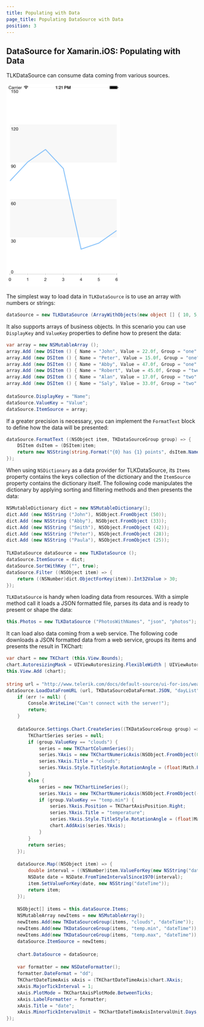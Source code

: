 ```yaml
---
title: Populating with Data
page_title: Populating DataSource with Data
position: 3
---
```


## DataSource for Xamarin.iOS: Populating with Data

TLKDataSource can consume data coming from various sources. 

<img width="300" src="../images/datasource-populating-with-data001.png"/>

The simplest way to load data in <code>TLKDataSource</code> is to use an array with numbers or strings:

<snippet id='datasource-getting-started'/>

<snippet id='datasource-getting-started-swift'/>

```C#
dataSource = new TLKDataSource (ArrayWithObjects(new object [] { 10, 5, 12, 7, 44 }), null);
```

It also supports arrays of business objects. In this scenario you can use <code>DisplayKey</code> and <code>ValueKey</code> properties to define how to present the data:

<snippet id='datasource-feed-object'/>

<snippet id='datasource-feed-object-swift'/>

```C#
var array = new NSMutableArray ();
array.Add (new DSItem () { Name = "John", Value = 22.0f, Group = "one" });
array.Add (new DSItem () { Name = "Peter", Value = 15.0f, Group = "one" });
array.Add (new DSItem () { Name = "Abby", Value = 47.0f, Group = "one" });
array.Add (new DSItem () { Name = "Robert", Value = 45.0f, Group = "two" });
array.Add (new DSItem () { Name = "Alan", Value = 17.0f, Group = "two" });
array.Add (new DSItem () { Name = "Saly", Value = 33.0f, Group = "two" });

dataSource.DisplayKey = "Name";
dataSource.ValueKey = "Value";
dataSource.ItemSource = array;
```

If a greater precision is necessary, you can implement the <code>FormatText</code> block to define how the data will be presented:

<snippet id='datasource-text'/>

<snippet id='datasource-text-swift'/>

```C#
dataSource.FormatText ((NSObject item, TKDataSourceGroup group) => {
    DSItem dsItem = (DSItem)item;
    return new NSString(string.Format("{0} has {1} points", dsItem.Name, dsItem.Value));
});
```

When using <code>NSDictionary</code> as a data provider for TLKDataSource, its <code>Items</code> property contains the keys collection of the dictionary and the <code>ItemSource</code> property contains the dictionary itself. The following code manipulates the dictionary by applying sorting and filtering methods and then presents the data:

<snippet id='datasource-dict'/>

<snippet id='datasource-dict-swift'/>

```C#
NSMutableDictionary dict = new NSMutableDictionary();
dict.Add (new NSString ("John"), NSObject.FromObject (50));
dict.Add (new NSString ("Abby"), NSObject.FromObject (33));
dict.Add (new NSString ("Smith"), NSObject.FromObject (42));
dict.Add (new NSString ("Peter"), NSObject.FromObject (28));
dict.Add (new NSString ("Paula"), NSObject.FromObject (25));

TLKDataSource dataSource = new TLKDataSource ();
dataSource.ItemSource = dict;
dataSource.SortWithKey ("", true);
dataSource.Filter ((NSObject item) => {
    return ((NSNumber)dict.ObjectForKey(item)).Int32Value > 30;
});
```

<code>TLKDataSource</code> is handy when loading data from resources. With a simple method call it loads a JSON formatted file, parses its data and is ready to present or shape the data:

<snippet id='datasource-file'/>

<snippet id='datasource-file-swift'/>

```C#
this.Photos = new TLKDataSource ("PhotosWithNames", "json", "photos");
```

It can load also data coming from a web service. The following code downloads a JSON formatted data from a web service, groups its items and presents the result in TKChart:

<snippet id='remote-data'/>

<snippet id='remote-data-swift'/>

```C#
var chart = new TKChart (this.View.Bounds);
chart.AutoresizingMask = UIViewAutoresizing.FlexibleWidth | UIViewAutoresizing.FlexibleHeight;
this.View.Add (chart);
        
string url = "http://www.telerik.com/docs/default-source/ui-for-ios/weather.json?sfvrsn=2";
dataSource.LoadDataFromURL (url, TKDataSourceDataFormat.JSON, "dayList", (NSError err) => {
    if (err != null) {
        Console.WriteLine("Can't connect with the server!");
        return;
    }

    dataSource.Settings.Chart.CreateSeries((TKDataSourceGroup group) => {
        TKChartSeries series = null;
        if (group.ValueKey == "clouds") {
            series = new TKChartColumnSeries();
            series.YAxis = new TKChartNumericAxis(NSObject.FromObject(0), NSObject.FromObject(100));
            series.YAxis.Title = "clouds";
            series.YAxis.Style.TitleStyle.RotationAngle = (float)Math.PI/2.0f;
        }
        else {
            series = new TKChartLineSeries();
            series.YAxis = new TKChartNumericAxis(NSObject.FromObject(-10), NSObject.FromObject(30));
            if (group.ValueKey == "temp.min") {
                series.YAxis.Position = TKChartAxisPosition.Right;
                series.YAxis.Title = "temperature";
                series.YAxis.Style.TitleStyle.RotationAngle = (float)Math.PI/2.0f;
                chart.AddAxis(series.YAxis);
            }
        }
        return series;
    });

    dataSource.Map((NSObject item) => {
        double interval = ((NSNumber)item.ValueForKey(new NSString("dateTime"))).DoubleValue;
        NSDate date = NSDate.FromTimeIntervalSince1970(interval);
        item.SetValueForKey(date, new NSString("dateTime"));
        return item;
    });

    NSObject[] items = this.dataSource.Items;
    NSMutableArray newItems = new NSMutableArray();
    newItems.Add(new TKDataSourceGroup(items, "clouds", "dateTime"));
    newItems.Add(new TKDataSourceGroup(items, "temp.min", "dateTime"));
    newItems.Add(new TKDataSourceGroup(items, "temp.max", "dateTime"));
    dataSource.ItemSource = newItems;

    chart.DataSource = dataSource;

    var formatter = new NSDateFormatter();
    formatter.DateFormat = "dd";
    TKChartDateTimeAxis xAxis = (TKChartDateTimeAxis)chart.XAxis;
    xAxis.MajorTickInterval = 1;
    xAxis.PlotMode = TKChartAxisPlotMode.BetweenTicks;
    xAxis.LabelFormatter = formatter;
    xAxis.Title = "date";
    xAxis.MinorTickIntervalUnit = TKChartDateTimeAxisIntervalUnit.Days;
});
```